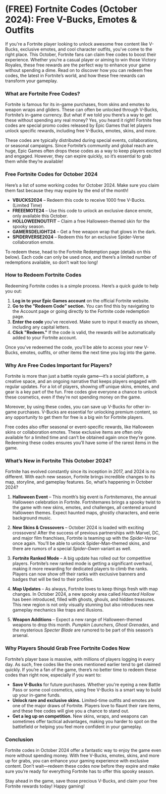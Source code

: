# (FREE) Fortnite Codes (October 2024): Free V-Bucks, Emotes & Outfits

If you're a Fortnite player looking to unlock awesome free content like V-Bucks, exclusive emotes, and cool character outfits, you've come to the right place. This October, Fortnite fans can claim free codes to boost their experience. Whether you’re a casual player or aiming to win those Victory Royales, these free rewards are the perfect way to enhance your game without spending a dime. Read on to discover how you can redeem free codes, the latest in Fortnite’s world, and how these free rewards can transform your gameplay.

### What are Fortnite Free Codes?

Fortnite is famous for its in-game purchases, from skins and emotes to weapon wraps and gliders. These can often be unlocked through V-Bucks, Fortnite’s in-game currency. But what if we told you there’s a way to get these without spending any real money? Yes, you heard it right! Fortnite free codes are special promo codes released by Epic Games that let players unlock specific rewards, including free V-Bucks, emotes, skins, and more.

These codes are typically distributed during special events, collaborations, or seasonal campaigns. Since Fortnite’s community and global reach are huge, Epic Games often drops these codes as a way to keep players excited and engaged. However, they can expire quickly, so it’s essential to grab them while they’re available!

### Free Fortnite Codes for October 2024

Here’s a list of some working codes for October 2024. Make sure you claim them fast because they may expire by the end of the month!

- **VBUCKS2024** – Redeem this code to receive 1000 free V-Bucks. (Limited Time)
- **FREEEMOTE24** – Use this code to unlock an exclusive dance emote, only available this October.
- **HOLLOWEENOUTFIT** – Claim a free Halloween-themed skin for the spooky season.
- **GAMERSDELIGHT24** – Get a free weapon wrap that glows in the dark.
- **SPIDERVERSE2024** – Redeem this for an exclusive Spider-Verse collaboration emote.

To redeem these, head to the Fortnite Redemption page (details on this below). Each code can only be used once, and there’s a limited number of redemptions available, so don’t wait too long!

### How to Redeem Fortnite Codes

Redeeming Fortnite codes is a simple process. Here’s a quick guide to help you out:

1. **Log in to your Epic Games account** on the official Fortnite website.
2. **Go to the "Redeem Code" section.** You can find this by navigating to the Account page or going directly to the Fortnite code redemption page.
3. **Enter the code** you’ve received. Make sure to input it exactly as shown, including any capital letters.
4. **Click "Redeem."** If the code is valid, the rewards will be automatically added to your Fortnite account.

Once you’ve redeemed the code, you’ll be able to access your new V-Bucks, emotes, outfits, or other items the next time you log into the game.

### Why Are Free Codes Important for Players?

Fortnite is more than just a battle royale game—it’s a social platform, a creative space, and an ongoing narrative that keeps players engaged with regular updates. For a lot of players, showing off unique skins, emotes, and gear is a key part of the fun. Free codes give everyone a chance to unlock these cosmetics, even if they’re not spending money on the game.

Moreover, by using these codes, you can save up V-Bucks for other in-game purchases. V-Bucks are essential for unlocking premium content, so any opportunity to get them for free is a big win for Fortnite players.

Free codes also offer seasonal or event-specific rewards, like Halloween skins or collaboration emotes. These exclusive items are often only available for a limited time and can’t be obtained again once they’re gone. Redeeming these codes ensures you’ll have some of the rarest items in the game.

### What’s New in Fortnite This October 2024?

Fortnite has evolved constantly since its inception in 2017, and 2024 is no different. With each new season, Fortnite brings incredible changes to its map, storyline, and gameplay features. So, what’s happening in October 2024?

1. **Halloween Event** – This month’s big event is *Fortnitemares*, the annual Halloween celebration in Fortnite. Fortnitemares brings a spooky twist to the game with new skins, emotes, and challenges, all centered around Halloween themes. Expect haunted maps, ghostly characters, and eerie background music.

2. **New Skins & Crossovers** – October 2024 is loaded with exciting crossovers! After the success of previous partnerships with Marvel, DC, and major film franchises, Fortnite is teaming up with the *Spider-Verse* once again. You’ll be able to unlock Spider-Man-themed skins, and there are rumors of a special *Spider-Gwen* variant as well.

3. **Fortnite Ranked Mode** – A big update has rolled out for competitive players. Fortnite’s new ranked mode is getting a significant overhaul, making it more rewarding for dedicated players to climb the ranks. Players can now show off their ranks with exclusive banners and badges that will be tied to their profiles.

4. **Map Updates** – As always, Fortnite loves to keep things fresh with map changes. In October 2024, a new spooky area called *Haunted Hollow* has been introduced, filled with ghosts, ghouls, and hidden treasures. This new region is not only visually stunning but also introduces new gameplay mechanics like traps and illusions.

5. **Weapon Additions** – Expect a new range of Halloween-themed weapons to drop this month. *Pumpkin Launchers*, *Ghost Grenades*, and the mysterious *Specter Blade* are rumored to be part of this season’s arsenal.

### Why Players Should Grab Free Fortnite Codes Now

Fortnite’s player base is massive, with millions of players logging in every day. As such, free codes like the ones mentioned earlier tend to get claimed quickly. If you’re a fan of the game, there’s no better time to redeem these codes than right now, especially if you want to:

- **Save V-Bucks** for future purchases. Whether you're eyeing a new Battle Pass or some cool cosmetics, using free V-Bucks is a smart way to build up your in-game funds.
- **Unlock rare and exclusive skins.** Limited-time outfits and emotes are one of the major draws of Fortnite. Players love to flaunt their rare items, and these free codes will give you a chance to stand out.
- **Get a leg up on competition.** New skins, wraps, and weapons can sometimes offer tactical advantages, making you harder to spot on the battlefield or helping you feel more confident in your gameplay.

### Conclusion

Fortnite codes in October 2024 offer a fantastic way to enjoy the game even more without spending money. With free V-Bucks, emotes, skins, and more up for grabs, you can enhance your gaming experience with exclusive content. Don’t wait—redeem these codes now before they expire and make sure you’re ready for everything Fortnite has to offer this spooky season.

Stay ahead in the game, save those precious V-Bucks, and claim your free Fortnite rewards today! Happy gaming!
